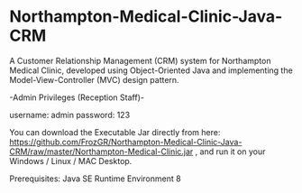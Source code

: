 # Northampton-Medical-Clinic-Java-CRM
A Customer Relationship Management (CRM) system for Northampton Medical Clinic, developed using Object-Oriented Java and implementing the Model-View-Controller (MVC) design pattern.

-Admin Privileges (Reception Staff)-

username: admin
password: 123

You can download the Executable Jar directly from here: https://github.com/FrozGR/Northampton-Medical-Clinic-Java-CRM/raw/master/Northampton-Medical-Clinic.jar , and run it on your Windows / Linux / MAC Desktop.

Prerequisites: Java SE Runtime Environment 8
